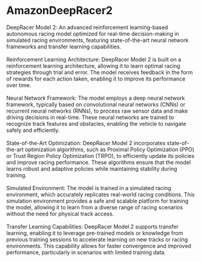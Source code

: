 # AmazonDeepRacer2
DeepRacer Model 2: An advanced reinforcement learning-based autonomous racing model optimized for real-time decision-making in simulated racing environments, featuring state-of-the-art neural network frameworks and transfer learning capabilities.<br>
<br>
Reinforcement Learning Architecture: DeepRacer Model 2 is built on a reinforcement learning architecture, allowing it to learn optimal racing strategies through trial and error. The model receives feedback in the form of rewards for each action taken, enabling it to improve its performance over time. <br>
<br>
Neural Network Framework: The model employs a deep neural network framework, typically based on convolutional neural networks (CNNs) or recurrent neural networks (RNNs), to process raw sensor data and make driving decisions in real-time. These neural networks are trained to recognize track features and obstacles, enabling the vehicle to navigate safely and efficiently.<br>
<br>
State-of-the-Art Optimization: DeepRacer Model 2 incorporates state-of-the-art optimization algorithms, such as Proximal Policy Optimization (PPO) or Trust Region Policy Optimization (TRPO), to efficiently update its policies and improve racing performance. These algorithms ensure that the model learns robust and adaptive policies while maintaining stability during training.<br>
<br>
Simulated Environment: The model is trained in a simulated racing environment, which accurately replicates real-world racing conditions. This simulation environment provides a safe and scalable platform for training the model, allowing it to learn from a diverse range of racing scenarios without the need for physical track access.<br>
<br>
Transfer Learning Capabilities: DeepRacer Model 2 supports transfer learning, enabling it to leverage pre-trained models or knowledge from previous training sessions to accelerate learning on new tracks or racing environments. This capability allows for faster convergence and improved performance, particularly in scenarios with limited training data.
